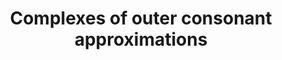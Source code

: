 ---
title: "Complexes of outer consonant approximations"
year: 2009
pdf_url: "http://www.robots.ox.ac.uk/~tvg/publications/2009/fabio_09/ecsqaru09outer-consonant-revised.pdf"
category: "nonvision"
author_list: "Fabio Cuzzolin"
grant: "NULL"
pub_in: "European Conference on Symbolic and Quantitative Reasoning under Uncertainty"
---